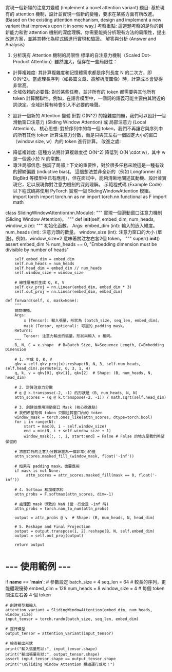 實現一個新穎的注意力變體 (Implement a novel attention variant)
題目:
基於現有的 attention 機制，設計並實現一個新的變種，要求在某些方面有所改進。
(Based on the existing attention mechanism, design and implement a new variant that improves upon it in some way.)
考察重點:
這道題考察的是你的創新能力和對 attention 機制的深度理解。你需要能夠分析現有方法的局限性，提出改進方案，並將其轉化為程式碼進行實現和驗證。
解答與分析 (Answer and Analysis)
1. 分析現有 Attention 機制的局限性
標準的自注意力機制（Scaled Dot-Product Attention）雖然強大，但存在一些局限性：
 * 計算複雜度: 其計算複雜度和記憶體需求都是序列長度 N 的二次方，即 O(N^2)。當處理長序列（如長篇文章、高解析度圖像）時，計算成本會變得非常高。
 * 全域依賴的必要性: 對於某些任務，並非所有的 token 都需要與其他所有 token 計算關聯性。例如，在語言模型中，一個詞的語義可能主要由其附近的詞決定。全域計算有時會引入不必要的噪聲。
2. 設計一個新的 Attention 變體
針對 O(N^2) 的複雜度問題，我們可以設計一個滑動窗口注意力 (Sliding Window Attention) 或 局部注意力 (Local Attention)。
核心思想:
對於序列中的每一個 token，我們不再讓它與序列中的所有其他 token 計算注意力分數，而是只與其左右一個固定大小的窗口（window size, w）內的 token 進行計算。
改進之處:
 * 降低複雜度: 這種方法將計算複雜度從 O(N^2) 降低到 O(N \\cdot w)，其中 w 是一個遠小於 N 的常數。
 * 專注局部信息: 強調了局部上下文的重要性，對於很多任務來說這是一種有效的歸納偏置 (inductive bias)。
這個想法並非全新的（例如 Longformer 和 BigBird 等模型中已有應用），但在面試中，能夠清晰地闡述其動機、設計並實現它，足以展現你對注意力機制的深刻理解。
示範程式碼 (Example Code)
以下程式碼將使用 PyTorch 實現一個 SlidingWindowAttention 模組。
import torch
import torch.nn as nn
import torch.nn.functional as F
import math

class SlidingWindowAttention(nn.Module):
    """
    實現一個滑動窗口注意力機制 (Sliding Window Attention)。
    """
    def __init__(self, embed_dim, num_heads, window_size):
        """
        初始化函數。
        Args:
            embed_dim (int): 輸入的嵌入維度。
            num_heads (int): 注意力頭的數量。
            window_size (int): 注意力窗口的大小 (單邊)。例如，window_size=2 意味著關注左右各2個 token。
        """
        super().__init__()
        assert embed_dim % num_heads == 0, "Embedding dimension must be divisible by number of heads"

        self.embed_dim = embed_dim
        self.num_heads = num_heads
        self.head_dim = embed_dim // num_heads
        self.window_size = window_size

        # 線性層用於生成 Q, K, V
        self.qkv_proj = nn.Linear(embed_dim, embed_dim * 3)
        self.out_proj = nn.Linear(embed_dim, embed_dim)

    def forward(self, x, mask=None):
        """
        前向傳播。
        Args:
            x (Tensor): 輸入張量，形狀為 (batch_size, seq_len, embed_dim)。
            mask (Tensor, optional): 可選的 padding mask。
        Returns:
            Tensor: 注意力輸出的張量，形狀與輸入 x 相同。
        """
        B, N, C = x.shape  # B=Batch Size, N=Sequence Length, C=Embedding Dimension

        # 1. 生成 Q, K, V
        qkv = self.qkv_proj(x).reshape(B, N, 3, self.num_heads, self.head_dim).permute(2, 0, 3, 1, 4)
        q, k, v = qkv[0], qkv[1], qkv[2]  # Shape: (B, num_heads, N, head_dim)

        # 2. 計算注意力分數
        # q @ k.transpose(-2, -1) 的形狀是 (B, num_heads, N, N)
        attn_scores = (q @ k.transpose(-2, -1)) / math.sqrt(self.head_dim)

        # 3. 創建並應用滑動窗口 Mask (核心改進點)
        # 我們希望每個 token 只關注其窗口內的 token
        window_mask = torch.ones_like(attn_scores, dtype=torch.bool)
        for i in range(N):
            start = max(0, i - self.window_size)
            end = min(N, i + self.window_size + 1)
            window_mask[:, :, i, start:end] = False # False 的地方是我們希望保留的

        # 將窗口外的注意力分數設置為一個非常小的值
        attn_scores.masked_fill_(window_mask, float('-inf'))
        
        # 如果有 padding mask，也要應用
        if mask is not None:
             attn_scores = attn_scores.masked_fill(mask == 0, float('-inf'))

        # 4. Softmax 和加權求和
        attn_probs = F.softmax(attn_scores, dim=-1)
        
        # 處理因 mask 導致的 NaN (當一行全是 -inf 時)
        attn_probs = torch.nan_to_num(attn_probs)

        output = attn_probs @ v  # Shape: (B, num_heads, N, head_dim)

        # 5. Reshape and Final Projection
        output = output.transpose(1, 2).reshape(B, N, self.embed_dim)
        output = self.out_proj(output)

        return output

# --- 使用範例 ---
if __name__ == '__main__':
    # 參數設定
    batch_size = 4
    seq_len = 64 # 較長的序列，更能體現優勢
    embed_dim = 128
    num_heads = 8
    window_size = 4 # 每個 token 關注左右各 4 個 token

    # 創建模型和輸入
    attention_variant = SlidingWindowAttention(embed_dim, num_heads, window_size)
    input_tensor = torch.randn(batch_size, seq_len, embed_dim)

    # 運行模型
    output_tensor = attention_variant(input_tensor)

    # 檢查輸出形狀
    print("輸入張量形狀:", input_tensor.shape)
    print("輸出張量形狀:", output_tensor.shape)
    assert input_tensor.shape == output_tensor.shape
    print("\nSliding Window Attention 模組運行成功！")

